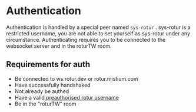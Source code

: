 # Authentication

Authentication is handled by a special peer named `sys-rotur` . sys-rotur is a restricted username, you are not able to set yourself as sys-rotur under any circumstance.  Authenticating requires you to be connected to the websocket server and in the roturTW room.

## Requirements for auth

* Be connected to ws.rotur.dev or rotur.mistium.com
* Have successfully handshaked
* Not already be authed
* Have a valid[ preauthorised rotur username](../connecting/setid.md#pre-authorised-rotur-usernames)
* Be in the "roturTW" room
